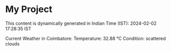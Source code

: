 # My Project

This content is dynamically generated in Indian Time (IST): 2024-02-02 17:28:35 IST


Current Weather in Coimbatore:
Temperature: 32.88 °C
Condition: scattered clouds

